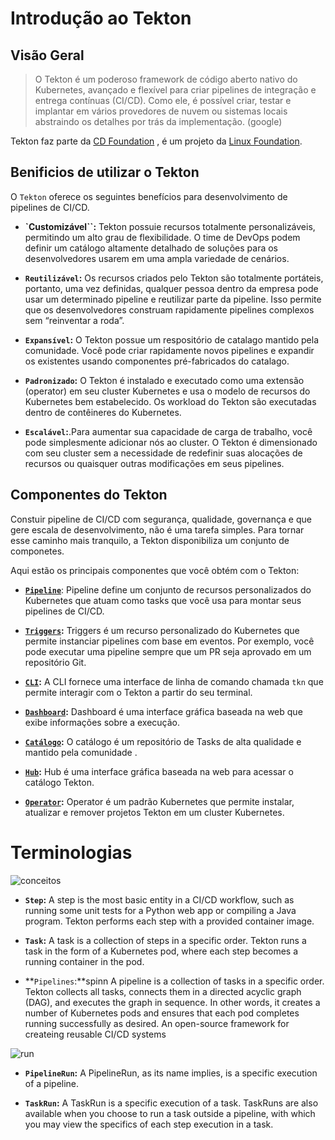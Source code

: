 Introdução ao Tekton
==================

## Visão Geral

> O Tekton é um poderoso framework de código aberto nativo do Kubernetes, avançado e flexível para criar pipelines de integração e entrega contínuas (CI/CD). Como ele, é possível criar, testar e implantar em vários provedores de nuvem ou sistemas locais abstraindo os detalhes por trás da implementação. (google)

Tekton faz parte da [CD Foundation](https://cd.foundation/) , é um projeto da [Linux Foundation](https://cd.foundation/).

## Benificios de utilizar o Tekton

O `Tekton` oferece os seguintes benefícios para desenvolvimento de pipelines de CI/CD.

* **`Customizável``:** Tekton possuie recursos totalmente personalizáveis, permitindo um alto grau de flexibilidade. O time de DevOps podem definir um catálogo altamente detalhado de soluções para os desenvolvedores usarem em uma ampla variedade de cenários.

* **`Reutilizável`:** Os recursos criados pelo Tekton são totalmente portáteis, portanto, uma vez definidas, qualquer pessoa dentro da empresa pode usar um determinado pipeline e reutilizar parte da pipeline. Isso permite que os desenvolvedores construam rapidamente pipelines complexos sem “reinventar a roda”.

* **`Expansível`:** O Tekton possue um respositório de catalago mantido pela comunidade. Você pode criar rapidamente novos pipelines e expandir os existentes usando componentes pré-fabricados do catalago.

* **`Padronizado`:** O Tekton é instalado e executado como uma extensão (operator) em seu cluster Kubernetes e usa o modelo de recursos do Kubernetes bem estabelecido. Os workload do Tekton são executadas dentro de contêineres do Kubernetes.

* **`Escalável`:**.Para aumentar sua capacidade de carga de trabalho, você pode simplesmente adicionar nós ao cluster. O Tekton é dimensionado com seu cluster sem a necessidade de redefinir suas alocações de recursos ou quaisquer outras modificações em seus pipelines.

## Componentes do Tekton

Constuir pipeline de CI/CD com segurança, qualidade, governança e que gere escala de desenvolvimento, não é uma tarefa simples. Para tornar esse caminho mais tranquilo, a Tekton disponibiliza um conjunto de componetes.

Aqui estão os principais componentes que você obtém com o Tekton:

* **[`Pipeline`](https://github.com/tektoncd/pipeline/blob/main/docs/README.md)**: Pipeline define um conjunto de recursos personalizados do Kubernetes que atuam como tasks que você usa para montar seus pipelines de CI/CD.

* **[`Triggers`](https://github.com/tektoncd/triggers/blob/main/README.md):** Triggers é um recurso personalizado do Kubernetes que permite instanciar pipelines com base em eventos. Por exemplo, você pode executar uma pipeline sempre que um PR seja aprovado em um repositório Git.

* **[`CLI`](https://github.com/tektoncd/cli/blob/main/README.md):** A CLI fornece uma interface de linha de comando chamada `tkn` que permite interagir com o Tekton a partir do seu terminal.

* **[`Dashboard`](https://github.com/tektoncd/dashboard/blob/main/README.md):** Dashboard é uma interface gráfica baseada na web que exibe informações sobre a execução.

* **[`Catálogo`](https://github.com/tektoncd/catalog/blob/v1beta1/README.md):** O catálogo é um repositório de Tasks de alta qualidade e mantido pela comunidade .

* **[`Hub`](https://github.com/tektoncd/hub/blob/main/README.md):** Hub é uma interface gráfica baseada na web para acessar o catálogo Tekton.

* **[`Operator`](https://github.com/tektoncd/operator/blob/main/README.md):** Operator é um padrão Kubernetes que permite instalar, atualizar e remover projetos Tekton em um cluster Kubernetes.



# Terminologias

![conceitos](https://tekton.dev/docs/concepts/concept-tasks-pipelines.png)

* **`Step`:** A step is the most basic entity in a CI/CD workflow, such as running some unit tests for a Python web app or compiling a Java program. Tekton performs each step with a provided container image.

* **`Task`:** A task is a collection of steps in a specific order. Tekton runs a task in the form of a Kubernetes pod, where each step becomes a running container in the pod.

* **`Pipelines`:**spinn A pipeline is a collection of tasks in a specific order. Tekton collects all tasks, connects them in a directed acyclic graph (DAG), and executes the graph in sequence. In other words, it creates a number of Kubernetes pods and ensures that each pod completes running successfully as desired.
An open-source framework for createing reusable CI/CD systems


![run](https://tekton.dev/docs/concepts/concept-runs.png)

* **`PipelineRun`:** A PipelineRun, as its name implies, is a specific execution of a pipeline.

* **`TaskRun`:** A TaskRun is a specific execution of a task. TaskRuns are also available when you choose to run a task outside a pipeline, with which you may view the specifics of each step execution in a task.
